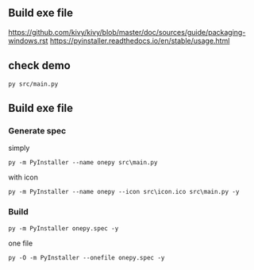 ## Build exe file
https://github.com/kivy/kivy/blob/master/doc/sources/guide/packaging-windows.rst
https://pyinstaller.readthedocs.io/en/stable/usage.html

## check demo
    py src/main.py

## Build exe file

### Generate spec
simply

    py -m PyInstaller --name onepy src\main.py

with icon
    
    py -m PyInstaller --name onepy --icon src\icon.ico src\main.py -y

### Build    
    py -m PyInstaller onepy.spec -y

one file    

    py -O -m PyInstaller --onefile onepy.spec -y